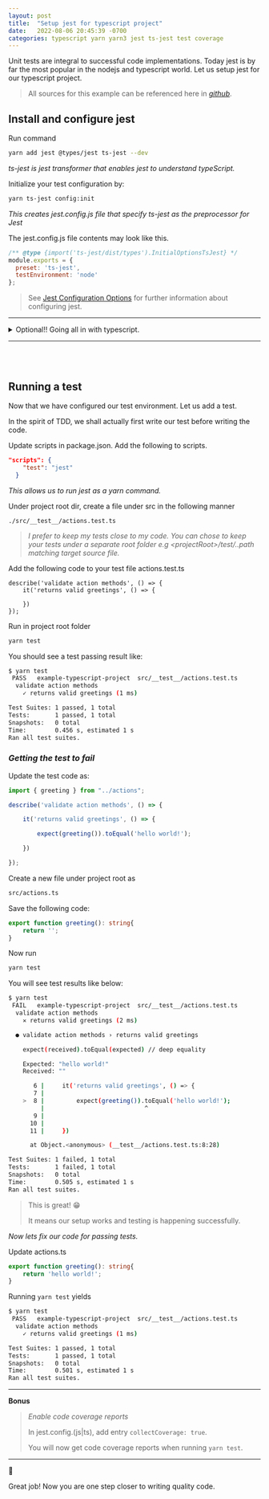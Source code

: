 ```yaml
---
layout: post
title:  "Setup jest for typescript project"
date:   2022-08-06 20:45:39 -0700
categories: typescript yarn yarn3 jest ts-jest test coverage
---
```


Unit tests are integral to successful code implementations. Today jest is by far the most popular in the nodejs and typescript world. Let us setup jest for our typescript project.

>All sources for this example can be referenced here in *[github](https://github.com/rabiddroid/example-typescript-template)*.
>

## Install and configure jest

Run command
```bash
yarn add jest @types/jest ts-jest --dev
```
_ts-jest is jest transformer that enables jest to understand typeScript._

Initialize your test configuration by:
```bash
yarn ts-jest config:init
```
_This creates jest.config.js file that specify ts-jest as the preprocessor for Jest_


The jest.config.js file contents may look like this.
```js
/** @type {import('ts-jest/dist/types').InitialOptionsTsJest} */
module.exports = {
  preset: 'ts-jest',
  testEnvironment: 'node'
};
```


> See [Jest Configuration Options](https://jestjs.io/docs/configuration) for further information about configuring jest.

---
<details>
  <summary markdown="span">Optional!! Going all in with typescript.</summary>
If you choose to, you can convert your jest.config.js file to jest.config.ts file and stay true by keeping everything typescript.


Install types for ts-jest
```bash
yarn add @jest/types --dev
```

Rename the file as jest.config.ts and replace the contents with
```
import type { Config } from "@jest/types";

export default async (): Promise<Config.InitialOptions> => {
  return {
    preset: 'ts-jest',
    testEnvironment: 'node'
  };
};

```
</details>

---

<br>
<br>

## Running a test

Now that we have configured our test environment. Let us add a test.

In the spirit of TDD, we shall actually first write our test before writing the code.

Update scripts in package.json. Add the following to scripts.
```json
"scripts": {
    "test": "jest"
  }
```
_This allows us to run jest as a yarn command._


Under project root dir, create a file under src in the following manner
```
./src/__test__/actions.test.ts
```
>_I prefer to keep my tests close to my code. You can chose to keep your tests under a separate root folder e.g \<projectRoot\>/test/..path matching target source file._


Add the following code to your test file actions.test.ts
```
describe('validate action methods', () => {
    it('returns valid greetings', () => {

    })
});
```

Run in project root folder
```bash
yarn test
```
You should see a test passing result like:
```bash
$ yarn test
 PASS   example-typescript-project  src/__test__/actions.test.ts
  validate action methods
    ✓ returns valid greetings (1 ms)

Test Suites: 1 passed, 1 total
Tests:       1 passed, 1 total
Snapshots:   0 total
Time:        0.456 s, estimated 1 s
Ran all test suites.
```

### _Getting the test to fail_

Update the test code as:
```ts
import { greeting } from "../actions";

describe('validate action methods', () => {

    it('returns valid greetings', () => {

        expect(greeting()).toEqual('hello world!');

    })

});
```

Create a new file under project root as
```bash
src/actions.ts
```
Save the following code:
```ts
export function greeting(): string{
    return '';
}

```

Now run
```bash
yarn test
```
You will see test results like below:
```bash
$ yarn test
 FAIL   example-typescript-project  src/__test__/actions.test.ts
  validate action methods
    ✕ returns valid greetings (2 ms)

  ● validate action methods › returns valid greetings

    expect(received).toEqual(expected) // deep equality

    Expected: "hello world!"
    Received: ""

       6 |     it('returns valid greetings', () => {
       7 |
    >  8 |         expect(greeting()).toEqual('hello world!');
         |                            ^
       9 |         
      10 |
      11 |     })

      at Object.<anonymous> (__test__/actions.test.ts:8:28)

Test Suites: 1 failed, 1 total
Tests:       1 failed, 1 total
Snapshots:   0 total
Time:        0.505 s, estimated 1 s
Ran all test suites.
```
> This is great! 😁
>
>It means our setup works and testing is happening successfully.

_Now lets fix our code for passing tests._

Update actions.ts
```ts
export function greeting(): string{
    return 'hello world!';
}

```
Running `yarn test` yields
```bash
$ yarn test
 PASS   example-typescript-project  src/__test__/actions.test.ts
  validate action methods
    ✓ returns valid greetings (1 ms)

Test Suites: 1 passed, 1 total
Tests:       1 passed, 1 total
Snapshots:   0 total
Time:        0.501 s, estimated 1 s
Ran all test suites.
```

---
**Bonus**
> _Enable code coverage reports_
>
> In jest.config.(js|ts), add entry `collectCoverage: true`.
>
>You will now get code coverage reports when running `yarn test`.
---

🙌
<p>Great job! Now you are one step closer to writing quality code.
